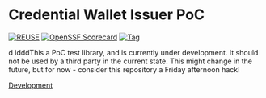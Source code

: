 # Credential Wallet Issuer PoC

  [![REUSE](https://img.shields.io/badge/dynamic/json?url=https%3A%2F%2Fapi.reuse.software%2Fstatus%2Fgithub.com%2Fdiggsweden%2Feudiw-wallet-issuer-poc&query=status&style=for-the-badge&label=REUSE)](https://api.reuse.software/info/github.com/diggsweden/eudiw-wallet-issuer-poc)
  [![OpenSSF Scorecard](https://api.scorecard.dev/projects/github.com/diggsweden/eudiw-wallet-issuer-poc/badge?style=for-the-badge)](https://scorecard.dev/viewer/?uri=github.com/diggsweden/eudiw-wallet-issuer-poc)
  [![Tag](https://img.shields.io/github/v/tag/diggsweden/eudiw-wallet-issuer-poc?style=for-the-badge&color=yellow)](https://github.com/diggsweden/eudiw-wallet-issuer-poc/tags)

d
idddThis a PoC test library, and is currently under development. It should not be used by a third party in the current state. This might change in the future, but for now - consider this repository a Friday afternoon hack!

[Development](./docs/DEVELOPMENT.md)
